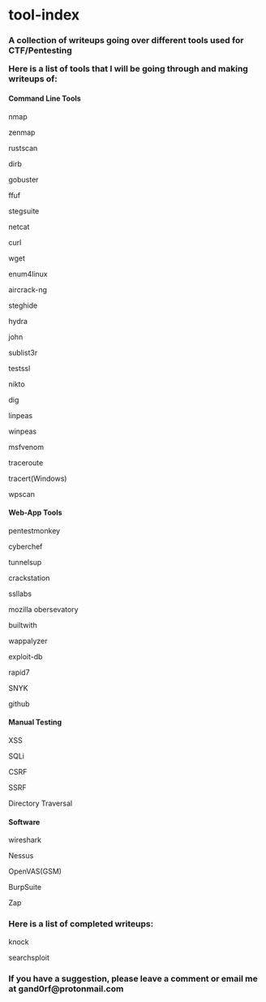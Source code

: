 # tool-index
<h3>A collection of writeups going over different tools used for CTF/Pentesting

Here is a list of tools that I will be going through and making writeups of:</h3>

<h4>Command Line Tools</h4>

nmap

zenmap

rustscan

dirb

gobuster

ffuf

stegsuite

netcat

curl

wget

enum4linux

aircrack-ng

steghide

hydra

john

sublist3r

testssl

nikto

dig

linpeas

winpeas

msfvenom

traceroute

tracert(Windows)

wpscan

<h4>Web-App Tools</h4>

pentestmonkey

cyberchef

tunnelsup

crackstation

ssllabs

mozilla obersevatory

builtwith

wappalyzer

exploit-db

rapid7

SNYK

github

<h4>Manual Testing</h4>

XSS

SQLi

CSRF

SSRF

Directory Traversal

<h4>Software</h4>

wireshark

Nessus

OpenVAS(GSM)

BurpSuite

Zap


<h3>Here is a list of completed writeups:</h3>

knock

searchsploit

<h3>If you have a suggestion, please leave a comment or email me at gand0rf@protonmail.com</h3>
